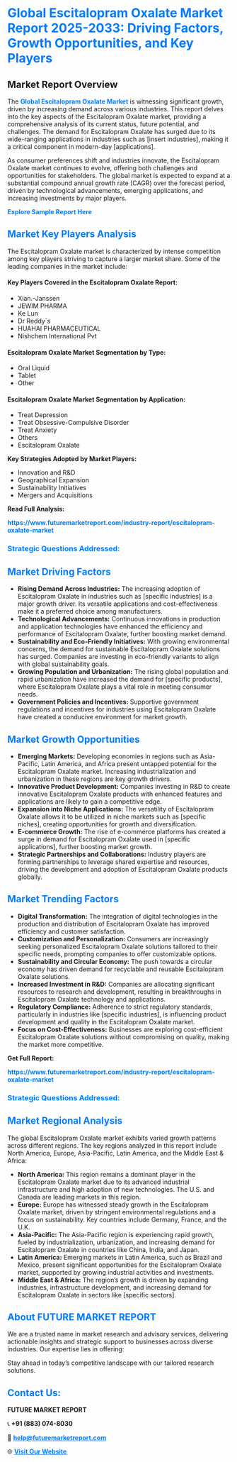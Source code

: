 <h1 style="color: #007BFF;">Global Escitalopram Oxalate Market Report 2025-2033: Driving Factors, Growth Opportunities, and Key Players</h1>

<section id="overview">
<h2>Market Report Overview</h2>
<p>The <a href="https://www.futuremarketreport.com/industry-report/escitalopram-oxalate-market" style="color: #007BFF; text-decoration: none;"><strong>Global Escitalopram Oxalate Market</strong></a> is witnessing significant growth, driven by increasing demand across various industries. This report delves into the key aspects of the Escitalopram Oxalate market, providing a comprehensive analysis of its current status, future potential, and challenges. The demand for Escitalopram Oxalate has surged due to its wide-ranging applications in industries such as [insert industries], making it a critical component in modern-day [applications].</p>
<p>As consumer preferences shift and industries innovate, the Escitalopram Oxalate market continues to evolve, offering both challenges and opportunities for stakeholders. The global market is expected to expand at a substantial compound annual growth rate (CAGR) over the forecast period, driven by technological advancements, emerging applications, and increasing investments by major players.</p>
</section>

<section id="overview">
<p><a href="https://www.futuremarketreport.com/request-sample/reportId=123591" style="color: #007BFF; text-decoration: none;"><strong>Explore Sample Report Here</strong></a></p>
</section>

<section id="key-players">
<h2 style="color: #007BFF;">Market Key Players Analysis</h2>
<p>The Escitalopram Oxalate market is characterized by intense competition among key players striving to capture a larger market share. Some of the leading companies in the market include:</p>
<h4>Key Players Covered in the Escitalopram Oxalate Report:</h4>
<ul><li>Xian.-Janssen</li><li>JEWIM PHARMA</li><li>Ke Lun</li><li>Dr Reddy`s</li><li>HUAHAI PHARMACEUTICAL</li><li>Nishchem International Pvt</li></ul>
<h4>Escitalopram Oxalate Market Segmentation by Type:</h4>
<ul><li>Oral Liquid</li><li>Tablet</li><li>Other</li></ul>

<h4>Escitalopram Oxalate Market Segmentation by Application:</h4>
<ul><li>Treat Depression</li><li>Treat Obsessive-Compulsive Disorder</li><li>Treat Anxiety</li><li>Others</li><li>Escitalopram Oxalate</li></ul>
<p><strong>Key Strategies Adopted by Market Players:</strong></p>
<ul>
<li>Innovation and R&D</li>
<li>Geographical Expansion</li>
<li>Sustainability Initiatives</li>
<li>Mergers and Acquisitions</li>
</ul>
</section>

<section>
<p><strong>Read Full Analysis: </strong></p><a href="https://www.futuremarketreport.com/industry-report/escitalopram-oxalate-market" style="color: #007BFF; text-decoration: none;"><strong>https://www.futuremarketreport.com/industry-report/escitalopram-oxalate-market</strong></a>
<h3 style="color: #007BFF;">Strategic Questions Addressed:</h3>
</section>

<section id="driving-factors">
<h2 style="color: #007BFF;">Market Driving Factors</h2>
<ul>
<li><strong>Rising Demand Across Industries:</strong> The increasing adoption of Escitalopram Oxalate in industries such as [specific industries] is a major growth driver. Its versatile applications and cost-effectiveness make it a preferred choice among manufacturers.</li>
<li><strong>Technological Advancements:</strong> Continuous innovations in production and application technologies have enhanced the efficiency and performance of Escitalopram Oxalate, further boosting market demand.</li>
<li><strong>Sustainability and Eco-Friendly Initiatives:</strong> With growing environmental concerns, the demand for sustainable Escitalopram Oxalate solutions has surged. Companies are investing in eco-friendly variants to align with global sustainability goals.</li>
<li><strong>Growing Population and Urbanization:</strong> The rising global population and rapid urbanization have increased the demand for [specific products], where Escitalopram Oxalate plays a vital role in meeting consumer needs.</li>
<li><strong>Government Policies and Incentives:</strong> Supportive government regulations and incentives for industries using Escitalopram Oxalate have created a conducive environment for market growth.</li>
</ul>
</section>

<section id="growth-opportunities">
<h2 style="color: #007BFF;">Market Growth Opportunities</h2>
<ul>
<li><strong>Emerging Markets:</strong> Developing economies in regions such as Asia-Pacific, Latin America, and Africa present untapped potential for the Escitalopram Oxalate market. Increasing industrialization and urbanization in these regions are key growth drivers.</li>
<li><strong>Innovative Product Development:</strong> Companies investing in R&D to create innovative Escitalopram Oxalate products with enhanced features and applications are likely to gain a competitive edge.</li>
<li><strong>Expansion into Niche Applications:</strong> The versatility of Escitalopram Oxalate allows it to be utilized in niche markets such as [specific niches], creating opportunities for growth and diversification.</li>
<li><strong>E-commerce Growth:</strong> The rise of e-commerce platforms has created a surge in demand for Escitalopram Oxalate used in [specific applications], further boosting market growth.</li>
<li><strong>Strategic Partnerships and Collaborations:</strong> Industry players are forming partnerships to leverage shared expertise and resources, driving the development and adoption of Escitalopram Oxalate products globally.</li>
</ul>
</section>

<section id="trending-factors">
<h2 style="color: #007BFF;">Market Trending Factors</h2>
<ul>
<li><strong>Digital Transformation:</strong> The integration of digital technologies in the production and distribution of Escitalopram Oxalate has improved efficiency and customer satisfaction.</li>
<li><strong>Customization and Personalization:</strong> Consumers are increasingly seeking personalized Escitalopram Oxalate solutions tailored to their specific needs, prompting companies to offer customizable options.</li>
<li><strong>Sustainability and Circular Economy:</strong> The push towards a circular economy has driven demand for recyclable and reusable Escitalopram Oxalate solutions.</li>
<li><strong>Increased Investment in R&D:</strong> Companies are allocating significant resources to research and development, resulting in breakthroughs in Escitalopram Oxalate technology and applications.</li>
<li><strong>Regulatory Compliance:</strong> Adherence to strict regulatory standards, particularly in industries like [specific industries], is influencing product development and quality in the Escitalopram Oxalate market.</li>
<li><strong>Focus on Cost-Effectiveness:</strong> Businesses are exploring cost-efficient Escitalopram Oxalate solutions without compromising on quality, making the market more competitive.</li>
</ul>
</section>

<section>
<p><strong>Get Full Report: </strong></p><a href="https://www.futuremarketreport.com/industry-report/escitalopram-oxalate-market" style="color: #007BFF; text-decoration: none;"><strong>https://www.futuremarketreport.com/industry-report/escitalopram-oxalate-market</strong></a>
<h3 style="color: #007BFF;">Strategic Questions Addressed:</h3>
</section>


<section id="regional-analysis">
<h2 style="color: #007BFF;">Market Regional Analysis</h2>
<p>The global Escitalopram Oxalate market exhibits varied growth patterns across different regions. The key regions analyzed in this report include North America, Europe, Asia-Pacific, Latin America, and the Middle East & Africa:</p>
<ul>
<li><strong>North America:</strong> This region remains a dominant player in the Escitalopram Oxalate market due to its advanced industrial infrastructure and high adoption of new technologies. The U.S. and Canada are leading markets in this region.</li>
<li><strong>Europe:</strong> Europe has witnessed steady growth in the Escitalopram Oxalate market, driven by stringent environmental regulations and a focus on sustainability. Key countries include Germany, France, and the U.K.</li>
<li><strong>Asia-Pacific:</strong> The Asia-Pacific region is experiencing rapid growth, fueled by industrialization, urbanization, and increasing demand for Escitalopram Oxalate in countries like China, India, and Japan.</li>
<li><strong>Latin America:</strong> Emerging markets in Latin America, such as Brazil and Mexico, present significant opportunities for the Escitalopram Oxalate market, supported by growing industrial activities and investments.</li>
<li><strong>Middle East & Africa:</strong> The region’s growth is driven by expanding industries, infrastructure development, and increasing demand for Escitalopram Oxalate in sectors like [specific sectors].</li>
</ul>
</section>

<footer>
<h2 style="color: #007BFF;">About FUTURE MARKET REPORT</h2>
<p>We are a trusted name in market research and advisory services, delivering actionable insights and strategic support to businesses across diverse industries. Our expertise lies in offering:</p>

<p>Stay ahead in today’s competitive landscape with our tailored research solutions.</p>

<h2 style="color: #007BFF;">Contact Us:</h2>
<p><strong>FUTURE MARKET REPORT</strong></p>
<p>📞 <strong>+91 (883) 074-8030</strong></p>
<p>📧 <strong><a href="mailto:help@futuremarketreport.com" style="color: #007BFF;">help@futuremarketreport.com</a></strong></p>
<p>🌐 <strong><a href="https://www.futuremarketreport.com/" style="color: #007BFF;">Visit Our Website</a></strong></p>
</footer>